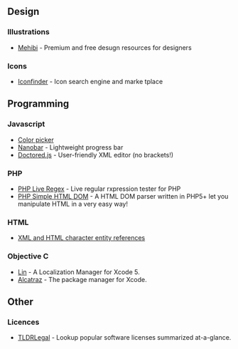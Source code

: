 ## Design
### Illustrations
  * [Mehibi](http://mehibi.com/) - Premium and free desugn resources for designers
### Icons
  * [Iconfinder](https://www.iconfinder.com/) - Icon search engine and marke tplace

## Programming
### Javascript
  * [Color picker](http://lonely-pixel.com/projects/picker/)
  * [Nanobar](http://nanobar.micronube.com/) - Lightweight progress bar
  * [Doctored.js](http://holloway.co.nz/doctored/) - User-friendly XML editor (no brackets!) 

### PHP
  * [PHP Live Regex](http://phpliveregex.com/) - Live regular rxpression tester for PHP 
  * [PHP Simple HTML DOM](http://simplehtmldom.sourceforge.net/) - A HTML DOM parser written in PHP5+ let you manipulate HTML in a very easy way! 

### HTML
  * [XML and HTML character entity references](http://en.wikipedia.org/wiki/List_of_XML_and_HTML_character_entity_references)

### Objective C
  * [Lin](http://questbe.at/lin/) - A Localization Manager for Xcode 5.
  * [Alcatraz](http://alcatraz.io/) - The package manager for Xcode.

## Other
### Licences
  * [TLDRLegal](https://tldrlegal.com/) - Lookup popular software licenses summarized at-a-glance.
